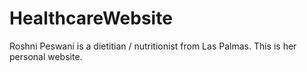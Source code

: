 # HealthcareWebsite
Roshni Peswani is a dietitian / nutritionist from Las Palmas. This is her personal website.
